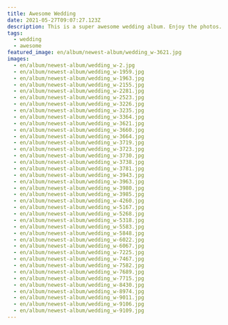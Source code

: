 ```yaml
---
title: Awesome Wedding
date: 2021-05-27T09:07:27.123Z
description: This is a super awesome wedding album. Enjoy the photos.
tags:
  - wedding
  - awesome
featured_image: en/album/newest-album/wedding_w-3621.jpg
images:
  - en/album/newest-album/wedding_w-2.jpg
  - en/album/newest-album/wedding_w-1959.jpg
  - en/album/newest-album/wedding_w-1963.jpg
  - en/album/newest-album/wedding_w-2155.jpg
  - en/album/newest-album/wedding_w-2281.jpg
  - en/album/newest-album/wedding_w-2523.jpg
  - en/album/newest-album/wedding_w-3226.jpg
  - en/album/newest-album/wedding_w-3235.jpg
  - en/album/newest-album/wedding_w-3364.jpg
  - en/album/newest-album/wedding_w-3621.jpg
  - en/album/newest-album/wedding_w-3660.jpg
  - en/album/newest-album/wedding_w-3664.jpg
  - en/album/newest-album/wedding_w-3719.jpg
  - en/album/newest-album/wedding_w-3723.jpg
  - en/album/newest-album/wedding_w-3730.jpg
  - en/album/newest-album/wedding_w-3738.jpg
  - en/album/newest-album/wedding_w-3781.jpg
  - en/album/newest-album/wedding_w-3943.jpg
  - en/album/newest-album/wedding_w-3963.jpg
  - en/album/newest-album/wedding_w-3980.jpg
  - en/album/newest-album/wedding_w-3985.jpg
  - en/album/newest-album/wedding_w-4260.jpg
  - en/album/newest-album/wedding_w-5167.jpg
  - en/album/newest-album/wedding_w-5268.jpg
  - en/album/newest-album/wedding_w-5318.jpg
  - en/album/newest-album/wedding_w-5583.jpg
  - en/album/newest-album/wedding_w-5848.jpg
  - en/album/newest-album/wedding_w-6022.jpg
  - en/album/newest-album/wedding_w-6067.jpg
  - en/album/newest-album/wedding_w-7225.jpg
  - en/album/newest-album/wedding_w-7467.jpg
  - en/album/newest-album/wedding_w-7582.jpg
  - en/album/newest-album/wedding_w-7689.jpg
  - en/album/newest-album/wedding_w-7715.jpg
  - en/album/newest-album/wedding_w-8430.jpg
  - en/album/newest-album/wedding_w-8974.jpg
  - en/album/newest-album/wedding_w-9011.jpg
  - en/album/newest-album/wedding_w-9106.jpg
  - en/album/newest-album/wedding_w-9109.jpg
---
```


